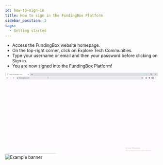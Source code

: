 ```yaml
---
id: how-to-sign-in
title: How to sign in the FundingBox Platform
sidebar_position: 2
tags:
  - Getting started
---
```


* Access the FundingBox website homepage.
* On the top-right corner, click on Explore Tech Communities.
* Type your username or email and then your password before clicking on Sign in.
* You are now signed into the FundingBox Platform!

![Example banner](./../../assets/How-to-sign-in-the-FundingBox-Platform1.gif)
![Example banner](./../assets/2.Add-an-organisation.gif)
